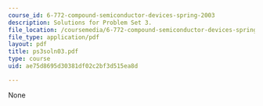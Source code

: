 ```yaml
---
course_id: 6-772-compound-semiconductor-devices-spring-2003
description: Solutions for Problem Set 3.
file_location: /coursemedia/6-772-compound-semiconductor-devices-spring-2003/ae75d8695d30381df02c2bf3d515ea8d_ps3soln03.pdf
file_type: application/pdf
layout: pdf
title: ps3soln03.pdf
type: course
uid: ae75d8695d30381df02c2bf3d515ea8d

---
```

None